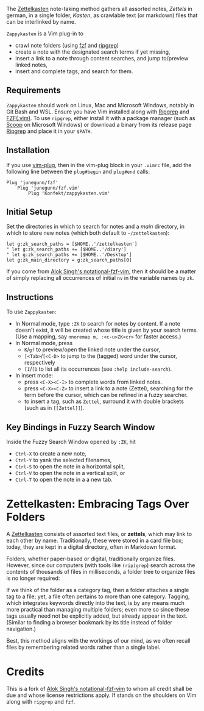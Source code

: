 The [Zettelkasten](#Zettelkasten-Embracing-Tags-Over-Folders) note-taking method gathers all assorted notes, *Zettels* in german, in a single folder, *Kasten*, as crawlable text (or markdown) files that can be interlinked by name.

`Zappykasten` is a Vim plug-in to

- crawl note folders (using [fzf](https://github.com/junegunn/fzf) and [ripgrep](https://github.com/BurntSushi/ripgrep))
- create a note with the designated search terms if yet missing,
- insert a link to a note through content searches, and jump to/preview linked notes,
- insert and complete tags, and search for them.

## Requirements

`Zappykasten` should work on Linux, Mac and Microsoft Windows, notably in Git Bash and WSL.
Ensure you have Vim installed along with [Ripgrep](https://github.com/BurntSushi/ripgrep) and [FZF(.vim)](https://github.com/junegunn/fzf.vim).
To use `ripgrep`, either install it with a package manager (such as [Scoop](https://scoop.sh) on Microsoft Windows) or download a binary from its release page [Ripgrep](https://github.com/BurntSushi/ripgrep/releases) and place it in your `$PATH`.

## Installation

If you use [vim-plug](https://github.com/junegunn/vim-plug), then in the vim-plug block in your `.vimrc` file, add the following line between the `plug#begin` and `plug#end` calls:

```vim
Plug 'junegunn/fzf'
    Plug 'junegunn/fzf.vim'
        Plug 'Konfekt/zappykasten.vim'
```

## Initial Setup

Set the directories in which to search for notes and a *main* directory, in which to store new notes (which both default to `~/zettelkasten`):

```vim
let g:zk_search_paths = [$HOME..'/zettelkasten']
" let g:zk_search_paths += [$HOME..'/diary']
" let g:zk_search_paths += [$HOME..'/Desktop']
let g:zk_main_directory = g:zk_search_paths[0]
```

If you come from [Alok Singh's notational-fzf-vim](https://github.com/alok/notational-fzf-vim), then it should be a matter of simply replacing all occurrences of initial `nv` in the variable names by `zk`.

## Instructions

To use `Zappykasten`:

- In Normal mode, type `:ZK` to search for notes by content.
    If a note doesn't exist, it will be created whose title is given by your search terms.
    (Use a mapping, say `nnoremap m, :<c-u>ZK<cr>` for faster access.)
- In Normal mode, press
    - `K`/`gf`  to preview/open the linked note under the cursor,
    - `[<Tab>`/`[<C-D>` to jump to the (tagged) word under the cursor, respectively
    - `[I`/`[D` to list all its occurrences (see `:help include-search`).
- In insert mode:
    - press `<C-X><C-I>` to complete words from linked notes.
    - press `<C-X><C-Z>` to insert a link to a note (Zettel), searching for the term before the cursor, which can be refined in a fuzzy searcher.
    - to insert a tag, such as `Zettel`, surround it with double brackets (such as in `[[Zettel]]`).

## Key Bindings in Fuzzy Search Window

Inside the Fuzzy Search Window opened by `:ZK`, hit

- `Ctrl-X` to create a new note,
- `Ctrl-Y` to yank the selected filenames,
- `Ctrl-S` to open the note in a horizontal split,
- `Ctrl-V` to open the note in a vertical split, or
- `Ctrl-T` to open the note in a a new tab.

# Zettelkasten: Embracing Tags Over Folders

A [Zettelkasten](https://zettelkasten.de/) consists of assorted text files, or **zettels**, which may link to each other by name.
Traditionally, these were stored in a card file box; today, they are kept in a digital directory, often in Markdown format.

Folders, whether paper-based or digital, traditionally organize files.
However, since our computers (with tools like `(rip)grep`) search across the contents of thousands of files in milliseconds, a folder tree to organize files is no longer required:

If we think of the folder as a category tag, then a folder attaches a single tag to a file;
yet, a file often pertains to more than one category.
Tagging, which integrates keywords directly into the text, is by any means much more practical than managing multiple folders;
even more so since these tags usually need not be explicitly added, but already appear in the text.
(Similar to finding a browser bookmark by its title instead of folder navigation.)

Best, this method aligns with the workings of our mind, as we often recall files by remembering related words rather than a single label.

# Credits

This is a fork of [Alok Singh's notational-fzf-vim](https://github.com/alok/notational-fzf-vim) to whom all credit shall be due and whose license restrictions apply.
If stands on the shoulders on Vim along with `ripgrep` and `fzf`.
